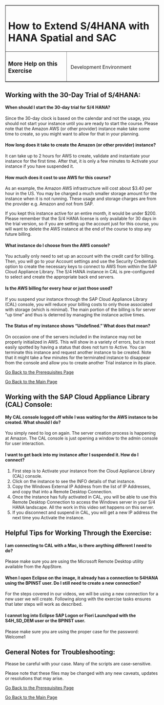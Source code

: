 <table width=100% border=>
<tr><td colspan=2><h1>How to Extend S/4HANA with HANA Spatial and SAC&nbsp;&nbsp;&nbsp;&nbsp;&nbsp;&nbsp;&nbsp;&nbsp;&nbsp;</h1></td></tr>
<tr><td><h3>More Help on this Exercise</h3></td><td width=60%></br>&nbsp;Development Environment</p></td></tr>
</table>


## Working with the 30-Day Trial of S/4HANA:

<h4>When should I start the 30-day trial for S/4 HANA?</h4>

Since the 30-day clock is based on the calendar and not the usage, you should not start your instance until you are ready to start the course. Please note that the Amazon AWS (or other provider) instance make take some time to create, so you might want to allow for that in your planning.

<h4>How long does it take to create the Amazon (or other provider) instance?</h4>

It can take up to 2 hours for AWS to create, validate and instantiate your instance for the first time. After that, it is only a few minutes to Activate your instance if you have suspended it.

<h4>How much does it cost to use AWS for this course?</h4>

As an example, the Amazon AWS infrastructure will cost about $3.40 per hour in the US. You may be charged a much smaller storage amount for the instance when it is not running. These usage and storage charges are from the provider e.g. Amazon and not from SAP.

If you kept this instance active for an entire month, it would be under $200. Please remember that the S/4 HANA license is only available for 30 days in the trial version, so if you are setting up the account just for this course, you will want to delete the AWS instance at the end of the course to stop any future billing.

<h4>What instance do I choose from the AWS console?</h4>

You actually only need to set up an account with the credit card for billing. Then, you will go to your Account settings and use the Security Credentials option to create the necessary keys to connect to AWS from within the SAP Cloud Appliance Library.  The S/4 HANA instance in CAL is pre-configured to select and create the appropriate back end servers.

<h4>Is the AWS billing for every hour or just those used?</h4>

If you suspend your instance through the SAP Cloud Appliance Library (CAL) console, you will reduce your billing costs to only those associated with storage (which is minimal). The main portion of the billing is for server “up time” and thus is deterred by managing the instance active times.

<h4>The Status of my instance shows “Undefined.”  What does that mean?</h4>

On occasion one of the servers included in the instance may not be properly initialized in AWS. This will show in a variety of errors, but is most easily spotted by having a status that does not turn to Active.  You can terminate this instance and request another instance to be created.  Note that it might take a few minutes for the terminated instance to disappear from the console and allow you to create another Trial instance in its place.

[Go Back to the Prerequisites Page](preReqs.md)

[Go Back to the Main Page](../demoHowTo.md)


## Working with the SAP Cloud Appliance Library (CAL) Console:

<h4>My CAL console logged off while I was waiting for the AWS instance to be created. What should I do?</h4>

You simply need to log on again. The server creation process is happening at Amazon.  The CAL console is just opening a window to the admin console for user interaction.

<h4>I want to get back into my instance after I suspended it. How do I connect?</h4>

1. First step is to Activate your instance from the Cloud Appliance Library (CAL) console.
1. Click on the instance to see the INFO details of that instance.
1. Copy the Windows External IP Address from the list of IP Addresses, and copy that into a Remote Desktop Connection.
1. Once the instance has fully activated in CAL, you will be able to use this Remote Desktop Connection to access the Windows server in your S/4 HANA landscape. All the work in this video set happens on this server.
1. If you disconnect and suspend in CAL, you will get a new IP address the next time you Activate the instance.


## Helpful Tips for Working Through the Exercise:

<h4>I am connecting to CAL with a Mac, is there anything different I need to do?</h4>

Please make sure you are using the Microsoft Remote Desktop utility available from the AppStore. 

<h4>When I open Eclipse on the image, it already has a connection to S4HANA using the BPINST user. Do I still need to create a new connection?</h4>

For the steps covered in our videos, we will be using a new connection for a new user we will create. Following along with the exercise tasks ensures that later steps will work as described.

<h4>I cannot log into Eclipse SAP Logon or Fiori Launchpad with the S4H_SD_DEM user or the BPINST user.</h4>

Please make sure you are using the proper case for the password: Welcome1


## General Notes for Troubleshooting:  

Please be careful with your case. Many of the scripts are case-sensitive.

Please note that these files may be changed with any new caveats, updates or resolutions that may arise.

[Go Back to the Prerequisites Page](preReqs.md)

[Go Back to the Main Page](../demoHowTo.md)
